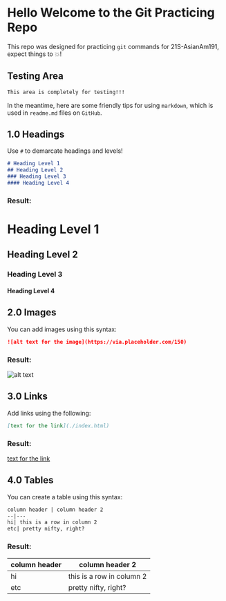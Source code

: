 # Hello Welcome to the Git Practicing Repo
This repo was designed for practicing `git` commands for 21S-AsianAm191, expect things to 💥!

## Testing Area
```md
This area is completely for testing!!!
```

In the meantime, here are some friendly tips for using `markdown`, which is used in `readme.md` files on `GitHub`.

## 1.0 Headings 
Use `#` to demarcate headings and levels!

```md
# Heading Level 1
## Heading Level 2
### Heading Level 3
#### Heading Level 4
```
### Result:
# Heading Level 1
## Heading Level 2
### Heading Level 3
#### Heading Level 4

## 2.0 Images
You can add images using this syntax:
```md
![alt text for the image](https://via.placeholder.com/150)
```
### Result:

![alt text](https://via.placeholder.com/150)
## 3.0 Links
Add links using the following:
```md
[text for the link](./index.html)
```
### Result:
[text for the link](./index.html)

## 4.0 Tables
You can create a table using this syntax:
```md
column header | column header 2
--|---
hi| this is a row in column 2
etc| pretty nifty, right?
```
### Result:
column header | column header 2
--|---
hi| this is a row in column 2
etc| pretty nifty, right?
